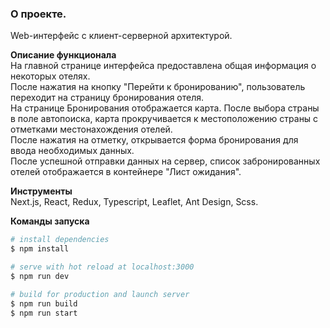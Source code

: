 ### О проекте.  
Web-интерфейс с клиент-серверной архитектурой.  

**Описание функционала**  
 На главной странице интерфейса предоставлена общая информация о некоторых отелях.  
 После нажатия на кнопку "Перейти к бронированию", пользователь переходит на страницу бронирования отеля.  
 На странице Бронирования отображается карта. После выбора страны в поле автопоиска, карта прокручивается к местоположению страны с отметками местонахождения отелей.  
 После нажатия на отметку, открывается форма бронирования для ввода необходимых данных.  
 После успешной отправки данных на сервер, список забронированных отелей отображается в контейнере "Лист ожидания".  

 **Инструменты**  
 Next.js, React, Redux, Typescript, Leaflet, Ant Design, Scss.  

 **Команды запуска**  
```bash
# install dependencies
$ npm install

# serve with hot reload at localhost:3000
$ npm run dev

# build for production and launch server
$ npm run build
$ npm run start
```